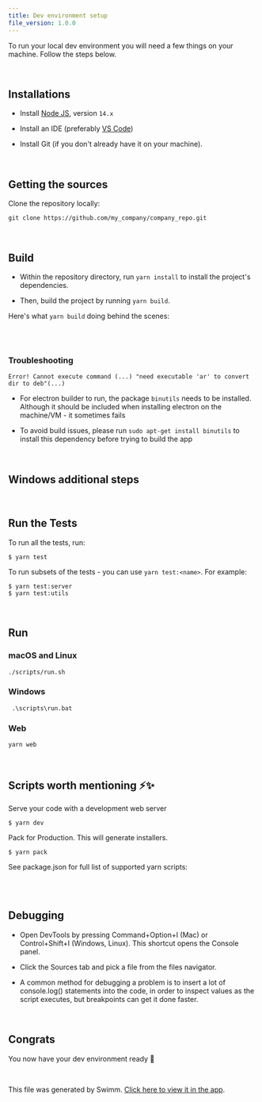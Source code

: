 ```yaml
---
title: Dev environment setup
file_version: 1.0.0
---
```


To run your local dev environment you will need a few things on your machine. Follow the steps below.

<br/>

## Installations

*   Install [Node JS](https://nodejs.org/en/download/), version `14.x`
    
*   Install an IDE (preferably [VS Code](https://code.visualstudio.com/))
    
*   Install Git (if you don't already have it on your machine).
    
<br/>

## Getting the sources

Clone the repository locally:

```
git clone https://github.com/my_company/company_repo.git
```

<br/>

## Build

*   Within the repository directory, run `yarn install` to install the project's dependencies.
    
*   Then, build the project by running `yarn build`.

Here's what `yarn build` doing behind the scenes:

<br/>



<br/>

### Troubleshooting

```
Error! Cannot execute command (...) "need executable 'ar' to convert dir to deb"(...)
```

*   For electron builder to run, the package `binutils` needs to be installed. Although it should be included when installing electron on the machine/VM - it sometimes fails
    
*   To avoid build issues, please run `sudo apt-get install binutils` to install this dependency before trying to build the app

<br/>

## Windows additional steps

<br/>

## Run the Tests

To run all the tests, run:

```
$ yarn test
```

To run subsets of the tests - you can use `yarn test:<name>`. For example:

```
$ yarn test:server
$ yarn test:utils
```

<br/>

## Run

### macOS and Linux

```
./scripts/run.sh
```

### Windows

```
 .\scripts\run.bat
```

### Web

```
yarn web
```

<br/>

## Scripts worth mentioning ⚡️✨

Serve your code with a development web server

```
$ yarn dev
```

Pack for Production. This will generate installers.

```
$ yarn pack
```

See package.json for full list of supported yarn scripts:

<br/>



<br/>

## Debugging

* Open DevTools by pressing Command+Option+I (Mac) or Control+Shift+I (Windows, Linux). This shortcut opens the Console panel.

* Click the Sources tab and pick a file from the files navigator.

* A common method for debugging a problem is to insert a lot of console.log() statements into the code, in order to inspect values as the script executes, but breakpoints can get it done faster.

<br/>

## Congrats

You now have your dev environment ready 🎉

<br/>

This file was generated by Swimm. [Click here to view it in the app](https://app.swimm.io/repos/Z2l0aHViJTNBJTNBbXJha2N3LnRrJTNBJTNBbXJha2N3/docs/aqfa0o23).
